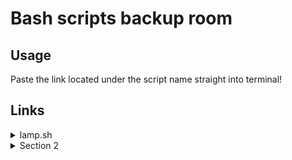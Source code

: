 # Bash scripts backup room

## Usage

Paste the link located under the script name straight into terminal!

## Links
<details>
<summary>lamp.sh</summary>

```bash
curl https://raw.githubusercontent.com/bashjacob/scripts/refs/heads/test/lamp.sh | sh 
```
</details>

<details>
<summary>Section 2</summary>

```bash
curl https://raw.githubusercontent.com/bashjacob/scripts/refs/heads/test/lamp.sh | sh 
```
</details>
